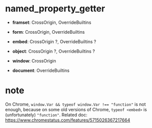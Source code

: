 # named_property_getter

- **framset**: CrossOrigin, OverrideBuiltins
- **form**: CrossOrigin, OverrideBuiltins
- **embed**: CrossOrigin ?, OverrideBuiltins ?
- **object**: CrossOrigin ?, OverrideBuiltins ?

- **window**: CrossOrigin
- **document**: OverrideBuiltins

# note
On Chrome, `window.Var && typeof window.Var !== "function"` is not enough,
because on some old versions of Chrome, `typeof <embed>` is (unfortunately) `"function"`.
Related doc: https://www.chromestatus.com/features/5715026367217664